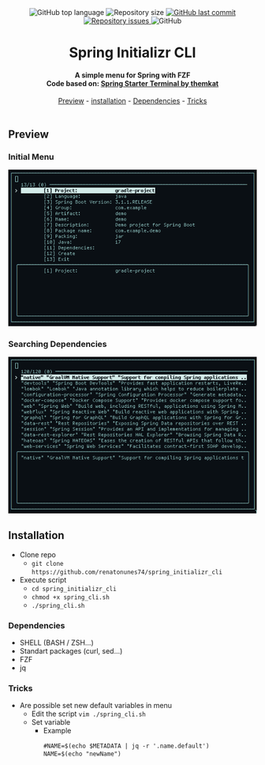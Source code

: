 <div align="center">
<img alt="GitHub top language" src="https://img.shields.io/github/languages/top/renatonunes74/spring_initializr_cli.svg?style=for-the-badge">
<img alt="Repository size" src="https://img.shields.io/github/repo-size/renatonunes74/spring_initializr_cli.svg?style=for-the-badge">
<a href="https://github.com/renatonunes74/spring_initializr_cli/commits/master">
<img alt="GitHub last commit" src="https://img.shields.io/github/last-commit/renatonunes74/spring_initializr_cli.svg?style=for-the-badge">
<a href="https://github.com/renatonunes74/spring_initializr_cli/issues">
<img alt="Repository issues" src="https://img.shields.io/github/issues/rockofox/firefox-minima.svg?style=for-the-badge">
</a>
<img alt="GitHub" src="https://img.shields.io/github/license/renatonunes74/spring_initializr_cli?style=for-the-badge">
<h1>Spring Initializr CLI</h1>
<h4>A simple menu for Spring with FZF<br>Code based on: <a href="https://github.com/themkat/spring-starter-terminal">Spring Starter Terminal by themkat</a></h4>
<a href="https://spring_initializr_cli/pages/sobre/">Preview</a> -
<a href="https://spring_initializr_cli/pages/sobre/">installation</a> -
<a href="https://spring_initializr_cli/pages/sobre/">Dependencies</a> -
<a href="https://spring_initializr_cli/pages/sobre/">Tricks</a>
<br>
<br>
<div align="left">

## Preview
### Initial Menu
![](https://github.com/renatonunes74/spring_initializr_cli/blob/master/spring_cli_menu.png)
### Searching Dependencies
![](https://github.com/renatonunes74/spring_initializr_cli/blob/master/spring_cli_dependencies.png)

## Installation
- Clone repo
	- `git clone https://github.com/renatonunes74/spring_initializr_cli`
- Execute script
	- `cd spring_initializr_cli`
	- `chmod +x spring_cli.sh`
	- `./spring_cli.sh`
### Dependencies
- SHELL (BASH / ZSH...)
- Standart packages (curl, sed...)
- FZF
- jq
### Tricks
- Are possible set new default variables in menu 
	- Edit the script `vim ./spring_cli.sh`
	- Set variable
		- Example
			```
			#NAME=$(echo $METADATA | jq -r '.name.default')
			NAME=$(echo "newName")
			```
